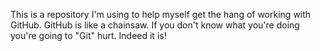 This is a repository I'm using to help myself get the hang of working with GitHub.
GitHub is like a chainsaw. If you don't know what you're doing you're going to "Git" hurt.
Indeed it is!
